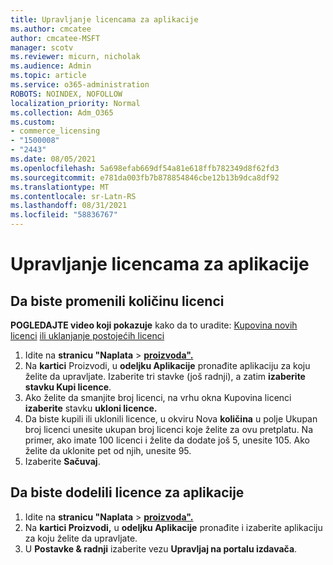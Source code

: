 ```yaml
---
title: Upravljanje licencama za aplikacije
ms.author: cmcatee
author: cmcatee-MSFT
manager: scotv
ms.reviewer: micurn, nicholak
ms.audience: Admin
ms.topic: article
ms.service: o365-administration
ROBOTS: NOINDEX, NOFOLLOW
localization_priority: Normal
ms.collection: Adm_O365
ms.custom:
- commerce_licensing
- "1500008"
- "2443"
ms.date: 08/05/2021
ms.openlocfilehash: 5a698efab669df54a81e618ffb782349d8f62fd3
ms.sourcegitcommit: e781da003fb7b878854846cbe12b13b9dca8df92
ms.translationtype: MT
ms.contentlocale: sr-Latn-RS
ms.lasthandoff: 08/31/2021
ms.locfileid: "58836767"
---
```

# <a name="manage-app-licenses"></a>Upravljanje licencama za aplikacije

## <a name="to-change-license-quantity"></a>Da biste promenili količinu licenci

**POGLEDAJTE video koji pokazuje** kako da to uradite: [Kupovina novih licenci](https://go.microsoft.com/fwlink/p/?linkid=2154857) [ili uklanjanje postojećih licenci](https://go.microsoft.com/fwlink/p/?linkid=2154938)

1. Idite na **stranicu "Naplata**  >  **[proizvoda".](https://go.microsoft.com/fwlink/p/?linkid=842054)**
2. Na **kartici** Proizvodi, u **odeljku Aplikacije** pronađite aplikaciju za koju želite da upravljate. Izaberite tri stavke (još radnji), a zatim **izaberite stavku Kupi licence**.
3. Ako želite da smanjite broj licenci, na vrhu okna Kupovina licenci **izaberite** stavku **ukloni licence.**
4. Da biste kupili ili uklonili licence, u okviru Nova **količina** u polje Ukupan broj licenci unesite ukupan broj licenci koje želite za ovu pretplatu.  Na primer, ako imate 100 licenci i želite da dodate još 5, unesite 105. Ako želite da uklonite pet od njih, unesite 95.
5. Izaberite **Sačuvaj**.

## <a name="to-assign-app-licenses"></a>Da biste dodelili licence za aplikacije

1. Idite na **stranicu "Naplata**  >  **[proizvoda".](https://go.microsoft.com/fwlink/p/?linkid=842054)**
2. Na **kartici Proizvodi,** u **odeljku Aplikacije** pronađite i izaberite aplikaciju za koju želite da upravljate.
3. U **Postavke & radnji** izaberite vezu **Upravljaj na portalu izdavača**.